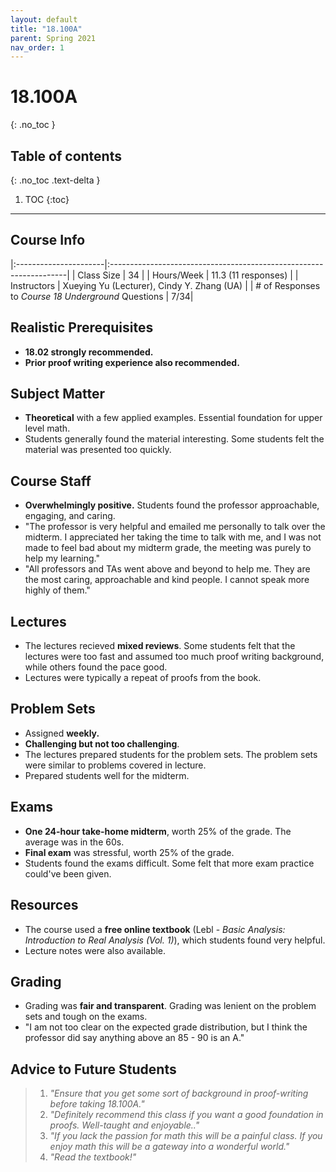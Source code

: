 ```yaml
---
layout: default
title: "18.100A"
parent: Spring 2021
nav_order: 1
---
```


# 18.100A

{: .no_toc }

## Table of contents

{: .no_toc .text-delta }

1. TOC
   {:toc}

---

## Course Info

|:----------------------|:-------------------------------------------------------------------|
| Class Size | 34 |
| Hours/Week | 11.3 (11 responses) |
| Instructors | Xueying Yu (Lecturer), Cindy Y. Zhang (UA) |
| # of Responses to _Course 18 Underground_ Questions | 7/34|

## Realistic Prerequisites

- **18.02 strongly recommended.**
- **Prior proof writing experience also recommended.**

## Subject Matter

- **Theoretical** with a few applied examples. Essential foundation for upper level math.
- Students generally found the material interesting. Some students felt the material was presented too quickly.

## Course Staff

- **Overwhelmingly positive.** Students found the professor approachable, engaging, and caring.
- "The professor is very helpful and emailed me personally to talk over the midterm. I appreciated her taking the time to talk with me, and I was not made to feel bad about my midterm grade, the meeting was purely to help my learning."
- "All professors and TAs went above and beyond to help me. They are the most caring, approachable and kind people. I cannot speak more highly of them."

## Lectures

- The lectures recieved **mixed reviews**. Some students felt that the lectures were too fast and assumed too much proof writing background, while others found the pace good.
- Lectures were typically a repeat of proofs from the book.

## Problem Sets

- Assigned **weekly.**
- **Challenging but not too challenging**.
- The lectures prepared students for the problem sets. The problem sets were similar to problems covered in lecture.
- Prepared students well for the midterm.

## Exams

- **One 24-hour take-home midterm**, worth 25% of the grade. The average was in the 60s.
- **Final exam** was stressful, worth 25% of the grade.
- Students found the exams difficult. Some felt that more exam practice could've been given.

## Resources

- The course used a **free online textbook** (Lebl - _Basic Analysis: Introduction to Real Analysis (Vol. 1)_), which students found very helpful.
- Lecture notes were also available.

## Grading

- Grading was **fair and transparent**. Grading was lenient on the problem sets and tough on the exams.
- "I am not too clear on the expected grade distribution, but I think the professor did say anything above an 85 - 90 is an A."

## Advice to Future Students

> 1. _"Ensure that you get some sort of background in proof-writing before taking 18.100A."_
> 2. _"Definitely recommend this class if you want a good foundation in proofs. Well-taught and enjoyable.."_
> 3. _"If you lack the passion for math this will be a painful class. If you enjoy math this will be a gateway into a wonderful world."_
> 4. _"Read the textbook!"_

<!-- ## Syllabus
Click [**here**](/assets/files/100A_Syllabus_Spring2021.pdf) for a PDF of this course's syllabus. -->

